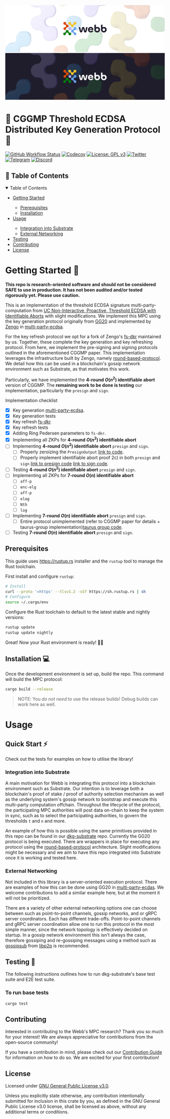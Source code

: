<div align="center">
<a href="https://www.webb.tools/">
    
![Webb Logo](./assets/webb_banner_light.png#gh-light-mode-only)
![Webb Logo](./assets/webb_banner_dark.png#gh-dark-mode-only)
  </a>
  </div>
<h1 align="left">
    <strong>🚀 CGGMP Threshold ECDSA Distributed Key Generation Protocol 🔑 </strong>
</h1>

[![GitHub Workflow Status](https://img.shields.io/github/workflow/status/webb-tools/cggmp-threshold-ecdsa/check?style=flat-square)](https://github.com/webb-tools/cggmp-threshold-ecdsa/actions) [![Codecov](https://img.shields.io/codecov/c/gh/webb-tools/cggmp-threshold-ecdsa?style=flat-square&token=HNT1CEZ01E)](https://codecov.io/gh/webb-tools/cggmp-threshold-ecdsa) [![License: GPL v3](https://img.shields.io/badge/License-GPLv3-blue.svg)](https://www.gnu.org/licenses/gpl-3.0) [![Twitter](https://img.shields.io/twitter/follow/webbprotocol.svg?style=flat-square&label=Twitter&color=1DA1F2)](https://twitter.com/webbprotocol) [![Telegram](https://img.shields.io/badge/Telegram-gray?logo=telegram)](https://t.me/webbprotocol) [![Discord](https://img.shields.io/discord/833784453251596298.svg?style=flat-square&label=Discord&logo=discord)](https://discord.gg/cv8EfJu3Tn)

<!-- TABLE OF CONTENTS -->
<h2 id="table-of-contents"> 📖 Table of Contents</h2>

<details open="open">
  <summary>Table of Contents</summary>
  <ul>
    <li><a href="#start"> Getting Started</a></li>
    <ul>
        <li><a href="#prerequisites">Prerequisites</a></li>
        <li><a href="#installation-">Installation</a></li>
    </ul>
    <li><a href="#usage">Usage</a></li>
    <ul>
        <li><a href="#substrate-integration">Integration into Substrate</a></li>
        <li><a href="#external-networking">External Networking</a></li>
    </ul>
    <li><a href="#test">Testing</a></li>
    <li><a href="#contribute">Contributing</a></li>
    <li><a href="#license">License</a></li>
  </ul>  
</details>

<h1 id="start"> Getting Started  🎉 </h1>

**This repo is research-oriented software and should not be considered SAFE to use in production. It has not been audited and/or tested rigorously yet. Please use caution.**

This is an implementation of the threshold ECDSA signature multi-party-computation from [UC Non-Interactive, Proactive, Threshold ECDSA with Identifiable Aborts](https://eprint.iacr.org/2021/060) with slight modifications. We implement this MPC using the key generation protocol originally from [GG20](https://eprint.iacr.org/2020/540) and implemented by [Zengo](https://github.com/ZenGo-X) in [multi-party-ecdsa](https://github.com/ZenGo-X/multi-party-ecdsa).

For the key refresh protocol we opt for a fork of Zengo's [fs-dkr](https://github.com/webb-tools/fs-dkr) maintained by us. Together, these complete the key generation and key refreshing protocol. From here, we implement the pre-signing and signing protocols outlined in the aforementioned CGGMP paper. This implementation leverages the infrastructure built by Zengo, namely [round-based-protocol](https://github.com/ZenGo-X/round-based-protocol). We detail how this can be used in a blockchain's gossip network environment such as Substrate, as that motivates this work.

Particularly, we have implemented the **4-round $O(n^2)$ identifiable abort** version of CGGMP. The **remaining work to be done is testing** our implementation, particularly the `presign` and `sign`. 

Implementation checklist
- [x] Key generation [multi-party-ecdsa](https://github.com/ZenGo-X/multi-party-ecdsa).
- [x] Key generation tests
- [x] Key refresh [fs-dkr](https://github.com/webb-tools/fs-dkr)
- [x] Key refresh tests
- [x] Adding Ring Pedersen parameters to `fs-dkr`.
- [x] Implementing all ZKPs for **4-round $O(n^2)$ identifiable abort**
- [ ] Implementing **4-round $O(n^2)$ identifiable abort** `presign` and `sign`.
  - [ ] Properly zeroizing the `PresignOutput` [link to code](https://github.com/webb-tools/cggmp-threshold-ecdsa/blob/main/src/presign/mod.rs#L66).
  - [ ] Properly implement identifiable abort proof 2c) in both `presign` and `sign` [link to presign code](https://github.com/webb-tools/cggmp-threshold-ecdsa/blob/main/src/presign/rounds.rs#L939) [link to sign code](https://github.com/webb-tools/cggmp-threshold-ecdsa/blob/main/src/sign/rounds.rs#L318).
- [ ] Testing **4-round $O(n^2)$ identifiable abort** `presign` and `sign`.
- [ ] Implementing all ZKPs for **7-round $O(n)$ identifiable abort**
  - [ ] `aff-p`
  - [ ] `enc-elg`
  - [ ] `aff-p`
  - [ ] `elog`
  - [ ] `Nth`
  - [ ] `log`
- [ ] Implementing **7-round $O(n)$ identifiable abort** `presign` and `sign`.
  - [ ] Entire protocol unimplemented (refer to CGGMP paper for details + taurus-group implementation)[taurus group code](https://github.com/taurusgroup/multi-party-sig/tree/main/protocols/cmp).
- [ ] Testing **7-round $O(n)$ identifiable abort** `presign` and `sign`.

## Prerequisites

This guide uses <https://rustup.rs> installer and the `rustup` tool to manage the Rust toolchain.

First install and configure `rustup`:

```bash
# Install
curl --proto '=https' --tlsv1.2 -sSf https://sh.rustup.rs | sh
# Configure
source ~/.cargo/env
```

Configure the Rust toolchain to default to the latest stable and nightly versions:

```bash
rustup update
rustup update nightly
```

Great! Now your Rust environment is ready! 🚀🚀

## Installation 💻

Once the development environment is set up, build the repo. This command will build the MPC protocol:
```bash
cargo build --release
```

> NOTE: You _do not need_ to use the release builds! Debug builds can work here as well.

<h1 id="usage"> Usage </h1>

<h2 style="border-bottom:none"> Quick Start ⚡ </h2>

Check out the tests for examples on how to utilise the library!

<h3 id="substrate-integration"> Integration into Substrate </h3>

A main motivation for Webb is integrating this protocol into a blockchain environment such as Substrate. Our intention is to leverage both a blockchain's proof of stake / proof of authority selection mechanism as well as the underlying system's gossip network to bootstrap and execute this multi-party computation offchain. Throughout the lifecycle of the protocol, the participating MPC authorities will post data on-chain to keep the system in sync, such as to select the participating authorities, to govern the thresholds `t` and `n` and more.

An example of how this is possible using the same primitives provided in this repo can be found in our [dkg-substrate](https://github.com/webb-tools/dkg-substrate) repo. Currently the GG20 protocol is being executed. There are wrappers in place for executing any protocol using the [round-based-protocol](https://github.com/ZenGo-X/round-based-protocol) architecture. Slight modifications might be necessary and we aim to have this repo integrated into Substrate once it is working and tested here.

<h3 id="external-networking"> External Networking </h3>

Not included in this library is a server-oriented execution protocol. There are examples of how this can be done using GG20 in [multi-party-ecdas](https://github.com/ZenGo-X/multi-party-ecdsa/tree/master/examples). We welcome contributions to add a similar example here, but at the moment it will not be prioritized.

There are a variety of other external networking options one can choose between such as point-to-point channels, gossip networks, and or gRPC server coordinators. Each has different trade-offs. Point-to-point channels and gRPC server coordination allow one to run this protocol in the most simple manner, since the network topology is effectively decided on startup. In a gossip network environment this isn't always the case, therefore gossiping and re-gossiping messages using a method such as [gossipsub](https://github.com/libp2p/specs/blob/master/pubsub/gossipsub/gossipsub-v1.1.md) from [libp2p](https://libp2p.io/) is recommended.

<h2 id="test"> Testing 🧪 </h2>

The following instructions outlines how to run dkg-substrate's base test suite and E2E test suite.

### To run base tests

```
cargo test
```

<h2 id="contribute"> Contributing </h2>

Interested in contributing to the Webb's MPC research? Thank you so much for your interest! We are always appreciative for contributions from the open-source community!

If you have a contribution in mind, please check out our [Contribution Guide](./.github/CONTRIBUTING.md) for information on how to do so. We are excited for your first contribution!

<h2 id="license"> License </h2>

Licensed under <a href="LICENSE">GNU General Public License v3.0</a>.

Unless you explicitly state otherwise, any contribution intentionally submitted for inclusion in this crate by you, as defined in the GNU General Public License v3.0 license, shall be licensed as above, without any additional terms or conditions.
